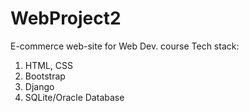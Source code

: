 # WebProject2
E-commerce web-site for Web Dev. course
Tech stack:
1) HTML, CSS
2) Bootstrap
3) Django
4) SQLite/Oracle Database
